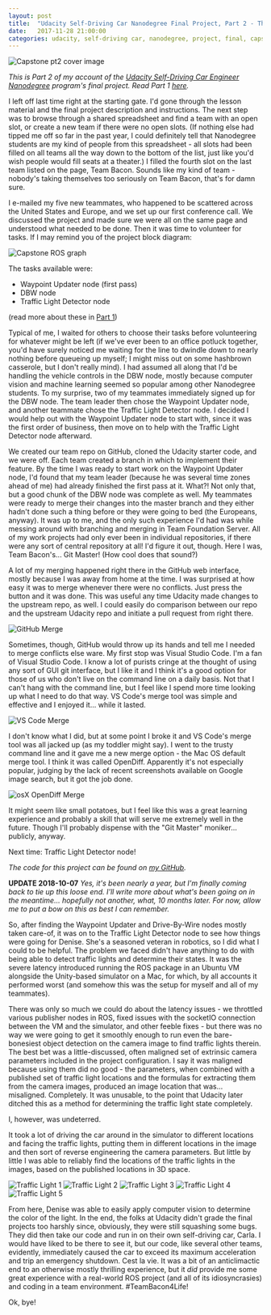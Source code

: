 ```yaml
---
layout: post
title:  "Udacity Self-Driving Car Nanodegree Final Project, Part 2 - The Git Master"
date:   2017-11-28 21:00:00 
categories: udacity, self-driving car, nanodegree, project, final, capstone, system integration, git
---
```


![Capstone pt2 cover image](https://github.com/jeremy-shannon/jeremy-shannon.github.io/blob/master/images/capstone/capstone_pt2_cover.png?raw=true)

*This is Part 2 of my account of the [Udacity Self-Driving Car Engineer Nanodegree](https://udacity.com/drive) program's final project. Read Part 1 [here](http://jeremyshannon.com/2017/11/08/udacity-sdcnd-capstone-pt1.html).*

I left off last time right at the starting gate. I'd gone through the lesson material and the final project description and instructions. The next step was to browse through a shared spreadsheet and find a team with an open slot, or create a new team if there were no open slots. (If nothing else had tipped me off so far in the past year, I could definitely tell that Nanodegree students are my kind of people from this spreadsheet - all slots had been filled on all teams all the way down to the bottom of the list, just like you'd wish people would fill seats at a theater.) I filled the fourth slot on the last team listed on the page, Team Bacon. Sounds like my kind of team - nobody's taking themselves too seriously on Team Bacon, that's for damn sure.

I e-mailed my five new teammates, who happened to be scattered across the United States and Europe, and we set up our first conference call. We discussed the project and made sure we were all on the same page and understood what needed to be done. Then it was time to volunteer for tasks. If I may remind you of the project block diagram:

![Capstone ROS graph](https://github.com/jeremy-shannon/jeremy-shannon.github.io/blob/master/images/capstone/capstone_ros_graph.png?raw=true)

The tasks available were:

- Waypoint Updater node (first pass)
- DBW node
- Traffic Light Detector node

(read more about these in [Part 1](http://jeremyshannon.com/2017/11/08/udacity-sdcnd-capstone-pt1.html))

Typical of me, I waited for others to choose their tasks before volunteering for whatever might be left (if we've ever been to an office potluck together, you'd have surely noticed me waiting for the line to dwindle down to nearly nothing before queueing up myself; I might miss out on some hashbrown casserole, but I don't really mind). I had assumed all along that I'd be handling the vehicle controls in the DBW node, mostly because computer vision and machine learning seemed so popular among other Nanodegree students. To my surprise, two of my teammates immediately signed up for the DBW node. The team leader then chose the Waypoint Updater node, and another teammate chose the Traffic Light Detector node. I decided I would help out with the Waypoint Updater node to start with, since it was the first order of business, then move on to help with the Traffic Light Detector node afterward. 

We created our team repo on GitHub, cloned the Udacity starter code, and we were off. Each team created a branch in which to implement their feature. By the time I was ready to start work on the Waypoint Updater node, I'd found that my team leader (because he was several time zones ahead of me) had already finished the first pass at it. What?! Not only that, but a good chunk of the DBW node was complete as well. My teammates were ready to merge their changes into the master branch and they either hadn't done such a thing before or they were going to bed (the Europeans, anyway). It was up to me, and the only such experience I'd had was while messing around with branching and merging in Team Foundation Server. All of my work projects had only ever been in individual repositories, if there were any sort of central repository at all! I'd figure it out, though. Here I was, Team Bacon's... Git Master! (How cool does that sound?)

A lot of my merging happened right there in the GitHub web interface, mostly because I was away from home at the time. I was surprised at how easy it was to merge whenever there were no conflicts. Just press the button and it was done. This was useful any time Udacity made changes to the upstream repo, as well. I could easily do comparison between our repo and the upstream Udacity repo and initiate a pull request from right there.

![GitHub Merge](https://github.com/jeremy-shannon/jeremy-shannon.github.io/blob/master/images/capstone/github_merge.png?raw=true)

Sometimes, though, GitHub would throw up its hands and tell me I needed to merge conflicts else ware. My first stop was Visual Studio Code. I'm a fan of Visual Studio Code. I know a lot of purists cringe at the thought of using any sort of GUI git interface, but I like it and I think it's a good option for those of us who don't live on the command line on a daily basis. Not that I can't hang with the command line, but I feel like I spend more time looking up what I need to do that way. VS Code's merge tool was simple and effective and I enjoyed it... while it lasted.

![VS Code Merge](https://github.com/jeremy-shannon/jeremy-shannon.github.io/blob/master/images/capstone/vscode_merge.png?raw=true)

I don't know what I did, but at some point I broke it and VS Code's merge tool was all jacked up (as my toddler might say). I went to the trusty command line and it gave me a new merge option - the Mac OS default merge tool. I think it was called OpenDiff. Apparently it's not especially popular, judging by the lack of recent screenshots available on Google image search, but it got the job done.

![osX OpenDiff Merge](https://github.com/jeremy-shannon/jeremy-shannon.github.io/blob/master/images/capstone/osx_merge.png?raw=true)

It might seem like small potatoes, but I feel like this was a great learning experience and probably a skill that will serve me extremely well in the future. Though I'll probably dispense with the "Git Master" moniker... publicly, anyway.

Next time: Traffic Light Detector node!

*The code for this project can be found on [my GitHub](https://github.com/jeremy-shannon/CarND-Capstone).*

**UPDATE 2018-10-07** 
*Yes, it's been nearly a year, but I'm finally coming back to tie up this loose end. I'll write more about what's been going on in the meantime... hopefully not another, what, 10 months later. For now, allow me to put a bow on this as best I can remember.*

So, after finding the Waypoint Updater and Drive-By-Wire nodes mostly taken care-of, it was on to the Traffic Light Detector node to see how things were going for Denise. She's a seasoned veteran in robotics, so I did what I could to be helpful. The problem we faced didn't have anything to do with being able to detect traffic lights and determine their states. It was the severe latency introduced running the ROS package in an Ubuntu VM alongside the Unity-based simulator on a Mac, for which, by all accounts it performed worst (and somehow this was the setup for myself and all of my teammates). 

There was only so much we could do about the latency issues - we throttled various publisher nodes in ROS, fixed issues with the socketIO connection between the VM and the simulator, and other feeble fixes - but there was no way we were going to get it smoothly enough to run even the bare-bonesiest object detection on the camera image to find traffic lights therein. The best bet was a little-discussed, often maligned set of extrinsic camera parameters included in the project configuration. I say it was maligned because using them did no good - the parameters, when combined with a published set of traffic light locations and the formulas for extracting them from the camera images, produced an image location that was... misaligned. Completely. It was unusable, to the point that Udacity later ditched this as a method for determining the traffic light state completely. 

I, however, was undeterred.

It took a lot of driving the car around in the simulator to different locations and facing the traffic lights, putting them in different locations in the image and then sort of reverse engineering the camera parameters. But little by little I was able to reliably find the locations of the traffic lights in the images, based on the published locations in 3D space.

![Traffic Light 1](https://github.com/jeremy-shannon/jeremy-shannon.github.io/blob/master/images/capstone/tl1.png?raw=true)
![Traffic Light 2](https://github.com/jeremy-shannon/jeremy-shannon.github.io/blob/master/images/capstone/tl2.png?raw=true)
![Traffic Light 3](https://github.com/jeremy-shannon/jeremy-shannon.github.io/blob/master/images/capstone/tl3.png?raw=true)
![Traffic Light 4](https://github.com/jeremy-shannon/jeremy-shannon.github.io/blob/master/images/capstone/tl4.png?raw=true)
![Traffic Light 5](https://github.com/jeremy-shannon/jeremy-shannon.github.io/blob/master/images/capstone/tl5.png?raw=true)

From here, Denise was able to easily apply computer vision to determine the color of the light. In the end, the folks at Udacity didn't grade the final projects too harshly since, obviously, they were still squashing some bugs. They did then take our code and run in on their own self-driving car, Carla. I would have liked to be there to see it, but our code, like several other teams, evidently, immediately caused the car to exceed its maximum acceleration and trip an emergency shutdown. Cest la vie. It was a bit of an anticlimactic end to an otherwise mostly thrilling experience, but it *did* provide me some great experience with a real-world ROS project (and all of its idiosyncrasies) and coding in a team environment. #TeamBacon4Life!

Ok, bye!
